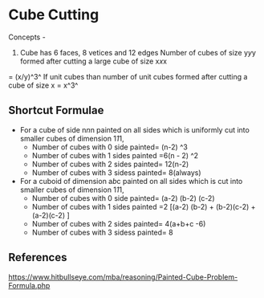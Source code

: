# Cube Cutting

Concepts -

1. Cube has 6 faces, 8 vetices and 12 edges
Number of cubes of size y*y*y formed after cutting a large cube of size x*x*x

= (x/y)^3^
If unit cubes than number of unit cubes formed after cutting a cube of size x = x^3^

## Shortcut Formulae

- For a cube of side n*n*n painted on all sides which is uniformly cut into smaller cubes of dimension 1*1*1,
  - Number of cubes with 0 side painted= (n-2) ^3
  - Number of cubes with 1 sides painted =6(n - 2) ^2
  - Number of cubes with 2 sides painted= 12(n-2)
  - Number of cubes with 3 sidess painted= 8(always)
- For a cuboid of dimension a*b*c painted on all sides which is cut into smaller cubes of dimension 1*1*1,
  - Number of cubes with 0 side painted= (a-2) (b-2) (c-2)
  - Number of cubes with 1 sides painted =2 [(a-2) (b-2) + (b-2)(c-2) + (a-2)(c-2) ]
  - Number of cubes with 2 sides painted= 4(a+b+c -6)
  - Number of cubes with 3 sidess painted= 8

## References

https://www.hitbullseye.com/mba/reasoning/Painted-Cube-Problem-Formula.php
